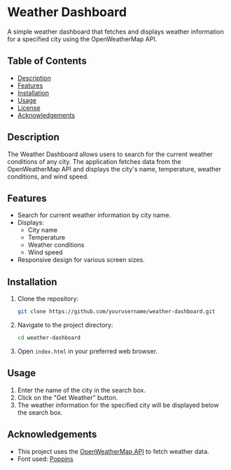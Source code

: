 # Weather Dashboard

A simple weather dashboard that fetches and displays weather information for a specified city using the OpenWeatherMap API.

## Table of Contents

- [Description](#description)
- [Features](#features)
- [Installation](#installation)
- [Usage](#usage)
- [License](#license)
- [Acknowledgements](#acknowledgements)

## Description

The Weather Dashboard allows users to search for the current weather conditions of any city. The application fetches data from the OpenWeatherMap API and displays the city's name, temperature, weather conditions, and wind speed.

## Features

- Search for current weather information by city name.
- Displays:
  - City name
  - Temperature
  - Weather conditions
  - Wind speed
- Responsive design for various screen sizes.

## Installation

1. Clone the repository:

    ```bash
    git clone https://github.com/yourusername/weather-dashboard.git
    ```

2. Navigate to the project directory:

    ```bash
    cd weather-dashboard
    ```

3. Open `index.html` in your preferred web browser.

## Usage

1. Enter the name of the city in the search box.
2. Click on the "Get Weather" button.
3. The weather information for the specified city will be displayed below the search box.

## Acknowledgements

- This project uses the [OpenWeatherMap API](https://openweathermap.org/api) to fetch weather data.
- Font used: [Poppins](https://fonts.google.com/specimen/Poppins)
